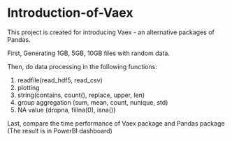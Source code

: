 # Introduction-of-Vaex

This project is created for introducing Vaex - an alternative packages of Pandas.

First, Generating 1GB, 5GB, 10GB files with random data.

Then, do data processing in the following functions:
1. readfile(read_hdf5, read_csv)
2. plotting
3. string(contains, count(), replace, upper, len)
4. group aggregation (sum, mean, count, nunique, std)
5. NA value (dropna, fillna(0), isna())

Last, compare the time performance of Vaex package and Pandas package (The result is in PowerBI dashboard)

